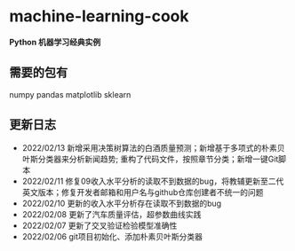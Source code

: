 # machine-learning-cook
**Python 机器学习经典实例**

## 需要的包有
numpy pandas matplotlib sklearn

## 更新日志
- 2022/02/13 新增采用决策树算法的白酒质量预测；新增基于多项式的朴素贝叶斯分类器来分析新闻趋势;
重构了代码文件，按照章节分类；新增一键Git脚本
- 2022/02/11 修复09收入水平分析的读取不到数据的bug，将教辅更新至二代英文版本；修复开发者邮箱和用户名与github仓库创建者不统一的问题
- 2022/02/10 更新的收入水平分析存在读取不到数据的bug
- 2022/02/08 更新了汽车质量评估，超参数曲线实践
- 2022/02/07 更新了交叉验证检验模型准确性
- 2022/02/06 git项目初始化、添加朴素贝叶斯分类器
